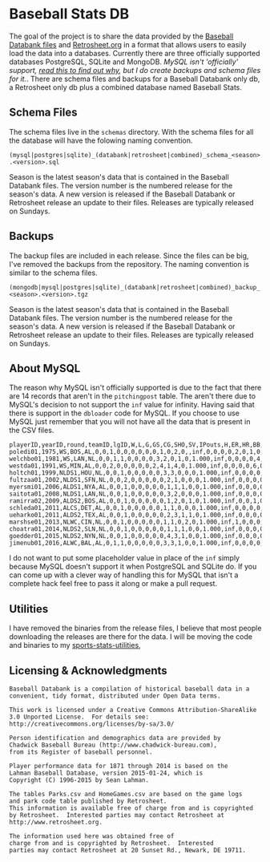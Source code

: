 # Baseball Stats DB 

The goal of the project is to share the data provided by the [Baseball Databank files](https://github.com/chadwickbureau/baseballdatabank) and [Retrosheet.org](http://retrosheet.org) in a format that allows users to easily load the data into a databases.  Currently there are three officially supported databases PostgreSQL, SQLite and MongoDB.  _MySQL isn't 'officially' support, [read this to find out why](cmd/databank-dbloader/README.md#about_mysql), but I do create backups and schema files for it._.  There are schema files and backups for a Baseball Databank only db, a Retrosheet only db plus a combined database named Baseball Stats.

## Schema Files
The schema files live in the  `schemas` directory. With the schema files for all the database will have the folowing naming convention.

`(mysql|postgres|sqlite)_(databank|retrosheet|combined)_schema_<season>.<version>.sql`

Season is the latest season's data that is contained in the Baseball Databank files.   The version number is the numbered
release for the season's data. A new version is released if the Baseball Databank or Retrosheet release an update to their
files.  Releases are typically released on Sundays.

## Backups
The backup files are included in each release.  Since the files can be big, I've removed the backups from the repository. The naming convention is similar to the schema files.  

`(mongodb|mysql|postgres|sqlite)_(databank|retrosheet|combined)_backup_<season>.<version>.tgz`

Season is the latest season's data that is contained in the Baseball Databank files.   The version number is the numbered
release for the season's data. A new version is released if the Baseball Databank or Retrosheet release an update to their
files.  Releases are typically released on Sundays.

## About MySQL

The reason why MySQL isn't officially supported is due to the fact that there are 14 records that aren't in the `pitchingpost` table. The aren't there due to MySQL's decision to not support the `inf` value for infinity.  Having said that there is support in the `dbloader` code for MySQL.  If you choose to use MySQL just remember that you will not have all the data that is present in the CSV files.

```
playerID,yearID,round,teamID,lgID,W,L,G,GS,CG,SHO,SV,IPouts,H,ER,HR,BB,SO,BAOpp,ERA,IBB,WP,HBP,BK,BFP,GF,R,SH,SF,GIDP
poledi01,1975,WS,BOS,AL,0,0,1,0,0,0,0,0,0,1,0,2,0,,inf,0,0,0,0,2,0,1,0,0,0
welchbo01,1981,WS,LAN,NL,0,0,1,1,0,0,0,0,3,2,0,1,0,1.000,inf,0,0,0,0,4,0,2,0,0,0
westda01,1991,WS,MIN,AL,0,0,2,0,0,0,0,0,2,4,1,4,0,1.000,inf,0,0,0,0,6,0,4,0,0,0
holtch01,1999,NLDS1,HOU,NL,0,0,1,0,0,0,0,0,3,3,0,0,0,1.000,inf,0,0,0,0,3,0,3,0,0,0
fultzaa01,2002,NLDS1,SFN,NL,0,0,2,0,0,0,0,0,2,1,0,0,0,1.000,inf,0,0,0,0,2,0,1,0,0,0
myersmi01,2006,ALDS1,NYA,AL,0,0,1,0,0,0,0,0,1,1,1,0,0,1.000,inf,0,0,0,0,1,0,1,0,0,0
saitota01,2008,NLDS1,LAN,NL,0,0,1,0,0,0,0,0,3,2,0,0,0,1.000,inf,0,0,0,0,3,0,2,0,0,0
ramirra02,2009,ALDS2,BOS,AL,0,0,1,0,0,0,0,0,1,2,0,1,0,1.000,inf,0,0,1,0,3,0,2,0,0,0
schleda01,2011,ALCS,DET,AL,0,0,1,0,0,0,0,0,1,1,0,0,0,1.000,inf,0,0,0,0,1,0,1,0,0,0
ueharko01,2011,ALDS2,TEX,AL,0,0,1,0,0,0,0,0,2,3,1,1,0,1.000,inf,0,0,0,0,3,0,3,0,0,0
marshse01,2013,NLWC,CIN,NL,0,0,1,0,0,0,0,0,1,1,0,2,0,1.000,inf,1,0,0,0,3,0,1,0,0,0
choatra01,2014,NLDS2,SLN,NL,0,0,1,0,0,0,0,0,1,1,1,0,0,1.000,inf,0,0,0,0,1,0,1,0,0,0
goedder01,2015,NLDS2,NYN,NL,0,0,1,0,0,0,0,0,4,3,1,0,0,1.000,inf,0,0,0,0,4,0,3,0,0,0
jimenub01,2016,ALWC,BAL,AL,0,1,1,0,0,0,0,0,3,3,1,0,0,1.000,inf,0,0,0,0,3,1,3,0,0,0
```

I do not want to put some placeholder value in place of the `inf` simply because MySQL doesn't support it when PostgreSQL and SQLite do.  If you can come up with a clever way of handling this for MySQL that isn't a complete hack feel free to pass it along or make a pull request.

## Utilities
I have removed the binaries from the release files, I believe that most people downloading the releases are there for the data.
I will be moving the code and binaries to my [sports-stats-utilities](https://github.com/rippinrobr/sports-stats-utilities), 
## Licensing & Acknowledgments

```
Baseball Databank is a compilation of historical baseball data in a
convenient, tidy format, distributed under Open Data terms.

This work is licensed under a Creative Commons Attribution-ShareAlike
3.0 Unported License.  For details see:
http://creativecommons.org/licenses/by-sa/3.0/

Person identification and demographics data are provided by
Chadwick Baseball Bureau (http://www.chadwick-bureau.com),
from its Register of baseball personnel.

Player performance data for 1871 through 2014 is based on the
Lahman Baseball Database, version 2015-01-24, which is 
Copyright (C) 1996-2015 by Sean Lahman.

The tables Parks.csv and HomeGames.csv are based on the game logs
and park code table published by Retrosheet.
This information is available free of charge from and is copyrighted
by Retrosheet.  Interested parties may contact Retrosheet at 
http://www.retrosheet.org.
```

```
The information used here was obtained free of
charge from and is copyrighted by Retrosheet.  Interested
parties may contact Retrosheet at 20 Sunset Rd., Newark, DE 19711.
```
